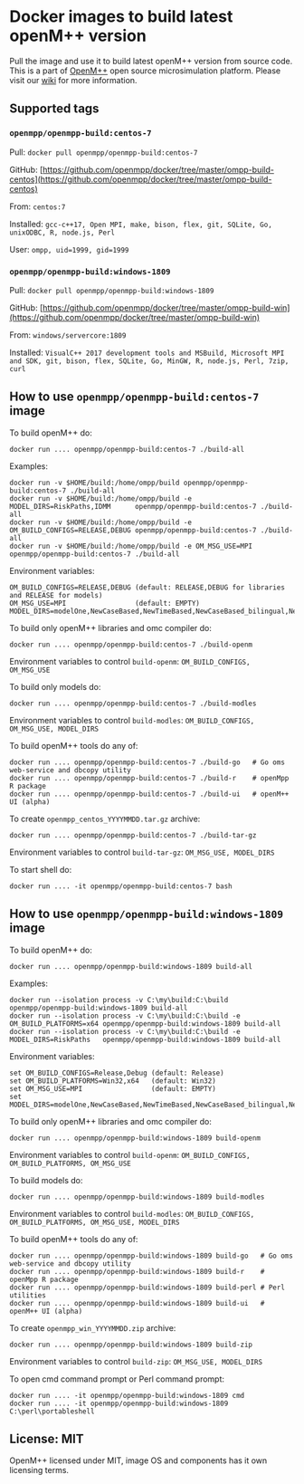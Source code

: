# Docker images to build latest openM++ version

Pull the image and use it to build latest openM++ version from source code.
This is a part of [OpenM++](http://www.openmpp.org/) open source microsimulation platform.
Please visit our [wiki](http://www.openmpp.org/wiki/) for more information.

## Supported tags

### `openmpp/openmpp-build:centos-7`

Pull: `docker pull openmpp/openmpp-build:centos-7`

GitHub: [https://github.com/openmpp/docker/tree/master/ompp-build-centos](https://github.com/openmpp/docker/tree/master/ompp-build-centos)

From: `centos:7`

Installed: `gcc-c++17, Open MPI, make, bison, flex, git, SQLite, Go, unixODBC, R, node.js, Perl`

User: `ompp, uid=1999, gid=1999`

### `openmpp/openmpp-build:windows-1809`

Pull: `docker pull openmpp/openmpp-build:windows-1809`

GitHub: [https://github.com/openmpp/docker/tree/master/ompp-build-win](https://github.com/openmpp/docker/tree/master/ompp-build-win)

From: `windows/servercore:1809`

Installed: `VisualC++ 2017 development tools and MSBuild, Microsoft MPI and SDK, git, bison, flex, SQLite, Go, MinGW, R, node.js, Perl, 7zip, curl`

## How to use `openmpp/openmpp-build:centos-7` image

To build openM++ do:
```
docker run .... openmpp/openmpp-build:centos-7 ./build-all
```
Examples:
```
docker run -v $HOME/build:/home/ompp/build openmpp/openmpp-build:centos-7 ./build-all
docker run -v $HOME/build:/home/ompp/build -e MODEL_DIRS=RiskPaths,IDMM      openmpp/openmpp-build:centos-7 ./build-all
docker run -v $HOME/build:/home/ompp/build -e OM_BUILD_CONFIGS=RELEASE,DEBUG openmpp/openmpp-build:centos-7 ./build-all
docker run -v $HOME/build:/home/ompp/build -e OM_MSG_USE=MPI                 openmpp/openmpp-build:centos-7 ./build-all
```
Environment variables:
```
OM_BUILD_CONFIGS=RELEASE,DEBUG (default: RELEASE,DEBUG for libraries and RELEASE for models)
OM_MSG_USE=MPI                 (default: EMPTY)
MODEL_DIRS=modelOne,NewCaseBased,NewTimeBased,NewCaseBased_bilingual,NewTimeBased_bilingual,IDMM,OzProj,OzProjGen,RiskPaths
```

To build only openM++ libraries and omc compiler do:
```
docker run .... openmpp/openmpp-build:centos-7 ./build-openm
```
Environment variables to control `build-openm`: `OM_BUILD_CONFIGS, OM_MSG_USE`

To build only models do:
```
docker run .... openmpp/openmpp-build:centos-7 ./build-modles
```
Environment variables to control `build-modles`: `OM_BUILD_CONFIGS, OM_MSG_USE, MODEL_DIRS`

To build openM++ tools do any of:
```
docker run .... openmpp/openmpp-build:centos-7 ./build-go   # Go oms web-service and dbcopy utility
docker run .... openmpp/openmpp-build:centos-7 ./build-r    # openMpp R package
docker run .... openmpp/openmpp-build:centos-7 ./build-ui   # openM++ UI (alpha)
```

To create `openmpp_centos_YYYYMMDD.tar.gz` archive:
```
docker run .... openmpp/openmpp-build:centos-7 ./build-tar-gz
```
Environment variables to control `build-tar-gz`: `OM_MSG_USE, MODEL_DIRS`

To start shell do:
```
docker run .... -it openmpp/openmpp-build:centos-7 bash
```

## How to use `openmpp/openmpp-build:windows-1809` image

To build openM++ do:
```
docker run .... openmpp/openmpp-build:windows-1809 build-all
```
Examples:
```
docker run --isolation process -v C:\my\build:C:\build openmpp/openmpp-build:windows-1809 build-all
docker run --isolation process -v C:\my\build:C:\build -e OM_BUILD_PLATFORMS=x64 openmpp/openmpp-build:windows-1809 build-all
docker run --isolation process -v C:\my\build:C:\build -e MODEL_DIRS=RiskPaths   openmpp/openmpp-build:windows-1809 build-all
```
Environment variables:
```
set OM_BUILD_CONFIGS=Release,Debug (default: Release)
set OM_BUILD_PLATFORMS=Win32,x64   (default: Win32)
set OM_MSG_USE=MPI                 (default: EMPTY)
set MODEL_DIRS=modelOne,NewCaseBased,NewTimeBased,NewCaseBased_bilingual,NewTimeBased_bilingual,IDMM,OzProj,OzProjGen,RiskPaths
```

To build only openM++ libraries and omc compiler do:
```
docker run .... openmpp/openmpp-build:windows-1809 build-openm
```
Environment variables to control `build-openm`: `OM_BUILD_CONFIGS, OM_BUILD_PLATFORMS, OM_MSG_USE`

To build models do:
```
docker run .... openmpp/openmpp-build:windows-1809 build-modles
```
Environment variables to control `build-modles`: `OM_BUILD_CONFIGS, OM_BUILD_PLATFORMS, OM_MSG_USE, MODEL_DIRS`

To build openM++ tools do any of:
```
docker run .... openmpp/openmpp-build:windows-1809 build-go   # Go oms web-service and dbcopy utility
docker run .... openmpp/openmpp-build:windows-1809 build-r    # openMpp R package
docker run .... openmpp/openmpp-build:windows-1809 build-perl # Perl utilities
docker run .... openmpp/openmpp-build:windows-1809 build-ui   # openM++ UI (alpha)
```

To create `openmpp_win_YYYYMMDD.zip` archive:
```
docker run .... openmpp/openmpp-build:windows-1809 build-zip
```
Environment variables to control `build-zip`: `OM_MSG_USE, MODEL_DIRS`

To open cmd command prompt or Perl command prompt:
```
docker run .... -it openmpp/openmpp-build:windows-1809 cmd
docker run .... -it openmpp/openmpp-build:windows-1809 C:\perl\portableshell
```

## License: MIT

OpenM++ licensed under MIT, image OS and components has it own licensing terms.
